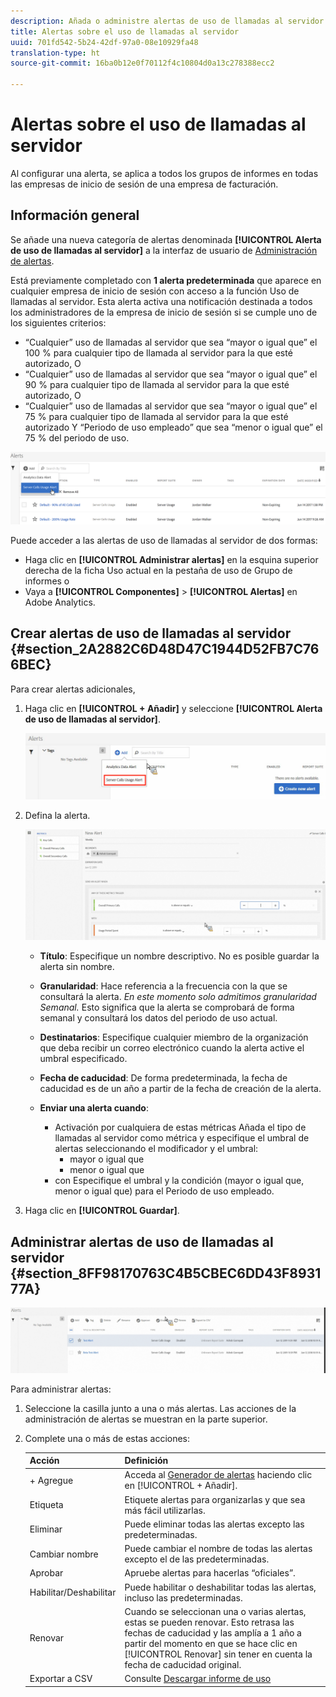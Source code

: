 ```yaml
---
description: Añada o administre alertas de uso de llamadas al servidor. Al configurar una alerta, se aplica a todos los grupos de informes en todas las empresas de inicio de sesión de una empresa de facturación.
title: Alertas sobre el uso de llamadas al servidor
uuid: 701fd542-5b24-42df-97a0-08e10929fa48
translation-type: ht
source-git-commit: 16ba0b12e0f70112f4c10804d0a13c278388ecc2

---
```



# Alertas sobre el uso de llamadas al servidor

Al configurar una alerta, se aplica a todos los grupos de informes en todas las empresas de inicio de sesión de una empresa de facturación.

## Información general

Se añade una nueva categoría de alertas denominada **[!UICONTROL Alerta de uso de llamadas al servidor]** a la interfaz de usuario de [Administración de alertas](https://marketing.adobe.com/resources/help/es_ES/analytics/analysis-workspace/intellligent_alerts.html).

Está previamente completado con **1 alerta predeterminada** que aparece en cualquier empresa de inicio de sesión con acceso a la función Uso de llamadas al servidor. Esta alerta activa una notificación destinada a todos los administradores de la empresa de inicio de sesión si se cumple uno de los siguientes criterios:

* “Cualquier” uso de llamadas al servidor que sea “mayor o igual que” el 100 % para cualquier tipo de llamada al servidor para la que esté autorizado, O
* “Cualquier” uso de llamadas al servidor que sea “mayor o igual que” el 90 % para cualquier tipo de llamada al servidor para la que esté autorizado, O
* “Cualquier” uso de llamadas al servidor que sea “mayor o igual que” el 75 % para cualquier tipo de llamada al servidor para la que esté autorizado Y “Periodo de uso empleado” que sea “menor o igual que” el 75 % del periodo de uso.

![](assets/alerts.png)

Puede acceder a las alertas de uso de llamadas al servidor de dos formas:

* Haga clic en **[!UICONTROL Administrar alertas]** en la esquina superior derecha de la ficha Uso actual en la pestaña de uso de Grupo de informes o
* Vaya a **[!UICONTROL Componentes]** > **[!UICONTROL Alertas]** en Adobe Analytics.

## Crear alertas de uso de llamadas al servidor {#section_2A2882C6D48D47C1944D52FB7C766BEC}

Para crear alertas adicionales,

1. Haga clic en **[!UICONTROL + Añadir]** y seleccione **[!UICONTROL Alerta de uso de llamadas al servidor]**.

   ![](assets/server_call_alert.png)

1. Defina la alerta.

   ![](assets/sc_alert.png)

   * **Título**: Especifique un nombre descriptivo. No es posible guardar la alerta sin nombre.
   * **Granularidad**: Hace referencia a la frecuencia con la que se consultará la alerta. *En este momento solo admitimos granularidad Semanal.* Esto significa que la alerta se comprobará de forma semanal y consultará los datos del periodo de uso actual.
   * **Destinatarios**: Especifique cualquier miembro de la organización que deba recibir un correo electrónico cuando la alerta active el umbral especificado.
   * **Fecha de caducidad**: De forma predeterminada, la fecha de caducidad es de un año a partir de la fecha de creación de la alerta.
   * **Enviar una alerta cuando**:

      * Activación por cualquiera de estas métricas
Añada el tipo de llamadas al servidor como métrica y especifique el umbral de alertas seleccionando el modificador y el umbral:
         * mayor o igual que
         * menor o igual que
      * con
Especifique el umbral y la condición (mayor o igual que, menor o igual que) para el Periodo de uso empleado.

1. Haga clic en **[!UICONTROL Guardar]**.

## Administrar alertas de uso de llamadas al servidor {#section_8FF98170763C4B5CBEC6DD43F893177A}

![](assets/alert_mgmt.png)

Para administrar alertas:

1. Seleccione la casilla junto a una o más alertas. Las acciones de la administración de alertas se muestran en la parte superior.
1. Complete una o más de estas acciones:

   | Acción | Definición |
   |--- |--- |
   | + Agregue | Acceda al [Generador de alertas](/help/admin/c-server-call-usage/scu-alerts.md) haciendo clic en [!UICONTROL + Añadir]. |
   | Etiqueta | Etiquete alertas para organizarlas y que sea más fácil utilizarlas. |
   | Eliminar | Puede eliminar todas las alertas excepto las predeterminadas. |
   | Cambiar nombre | Puede cambiar el nombre de todas las alertas excepto el de las predeterminadas. |
   | Aprobar | Apruebe alertas para hacerlas “oficiales”. |
   | Habilitar/Deshabilitar | Puede habilitar o deshabilitar todas las alertas, incluso las predeterminadas. |
   | Renovar | Cuando se seleccionan una o varias alertas, estas se pueden renovar. Esto retrasa las fechas de caducidad y las amplía a 1 año a partir del momento en que se hace clic en [!UICONTROL Renovar] sin tener en cuenta la fecha de caducidad original. |
   | Exportar a CSV | Consulte [Descargar informe de uso](/help/admin/c-server-call-usage/report-suite-usage.md) |

